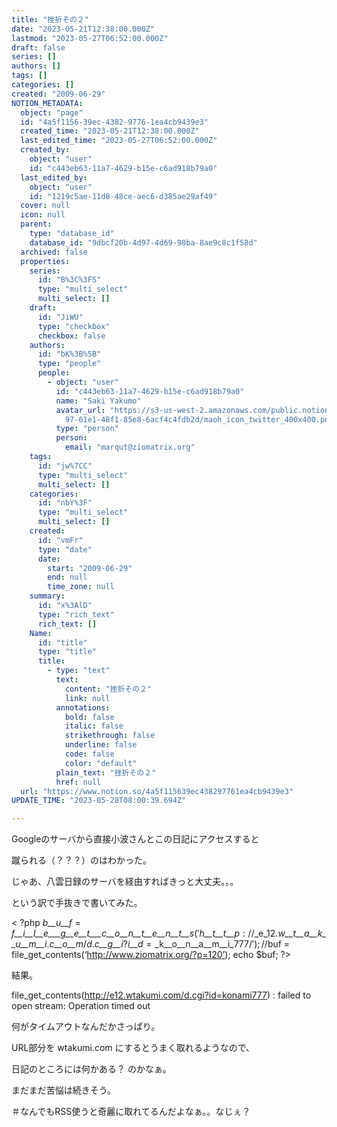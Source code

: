 ```yaml
---
title: "挫折その２"
date: "2023-05-21T12:38:00.000Z"
lastmod: "2023-05-27T06:52:00.000Z"
draft: false
series: []
authors: []
tags: []
categories: []
created: "2009-06-29"
NOTION_METADATA:
  object: "page"
  id: "4a5f1156-39ec-4382-9776-1ea4cb9439e3"
  created_time: "2023-05-21T12:38:00.000Z"
  last_edited_time: "2023-05-27T06:52:00.000Z"
  created_by:
    object: "user"
    id: "c443eb63-11a7-4629-b15e-c6ad918b79a0"
  last_edited_by:
    object: "user"
    id: "1219c5ae-11d8-48ce-aec6-d385ae29af49"
  cover: null
  icon: null
  parent:
    type: "database_id"
    database_id: "9dbcf20b-4d97-4d69-98ba-8ae9c8c1f58d"
  archived: false
  properties:
    series:
      id: "B%3C%3FS"
      type: "multi_select"
      multi_select: []
    draft:
      id: "JiWU"
      type: "checkbox"
      checkbox: false
    authors:
      id: "bK%3B%5B"
      type: "people"
      people:
        - object: "user"
          id: "c443eb63-11a7-4629-b15e-c6ad918b79a0"
          name: "Saki Yakumo"
          avatar_url: "https://s3-us-west-2.amazonaws.com/public.notion-static.com/3ad1c4\
            97-61e1-48f1-85e8-6acf4c4fdb2d/maoh_icon_twitter_400x400.png"
          type: "person"
          person:
            email: "marqut@ziomatrix.org"
    tags:
      id: "jw%7CC"
      type: "multi_select"
      multi_select: []
    categories:
      id: "nbY%3F"
      type: "multi_select"
      multi_select: []
    created:
      id: "vmFr"
      type: "date"
      date:
        start: "2009-06-29"
        end: null
        time_zone: null
    summary:
      id: "x%3AlD"
      type: "rich_text"
      rich_text: []
    Name:
      id: "title"
      type: "title"
      title:
        - type: "text"
          text:
            content: "挫折その２"
            link: null
          annotations:
            bold: false
            italic: false
            strikethrough: false
            underline: false
            code: false
            color: "default"
          plain_text: "挫折その２"
          href: null
  url: "https://www.notion.so/4a5f115639ec438297761ea4cb9439e3"
UPDATE_TIME: "2023-05-28T08:00:39.694Z"

---
```

<link rel="stylesheet" href="https://cdn.jsdelivr.net/npm/katex@0.16.2/dist/katex.min.css" integrity="sha384-bYdxxUwYipFNohQlHt0bjN/LCpueqWz13HufFEV1SUatKs1cm4L6fFgCi1jT643X" crossorigin="anonymous">


Googleのサーバから直接小波さんとこの日記にアクセスすると


蹴られる（？？？）のはわかった。


じゃあ、八雲日録のサーバを経由すればきっと大丈夫。。。


という訳で手抜きで書いてみた。


< ?php _b__u__f_ = _f__i__l__e___g__e__t___c__o__n__t__e__n__t__s_(′_h__t__t__p_ : //_e_12._w__t__a__k__u__m__i_._c__o__m_/_d_._c__g__i_?_i__d_ = _k__o__n__a__m__i_777/′); //buf = file_get_contents(‘http://www.ziomatrix.org/?p=120’); echo $buf; ?>


結果。


file_get_contents(http://e12.wtakumi.com/d.cgi?id=konami777) : failed to open stream: Operation timed out


何がタイムアウトなんだかさっぱり。


URL部分を wtakumi.com にするとうまく取れるようなので、


日記のところには何かある？ のかなぁ。


まだまだ苦悩は続きそう。


＃なんでもRSS使うと奇麗に取れてるんだよなぁ。。なじぇ？

